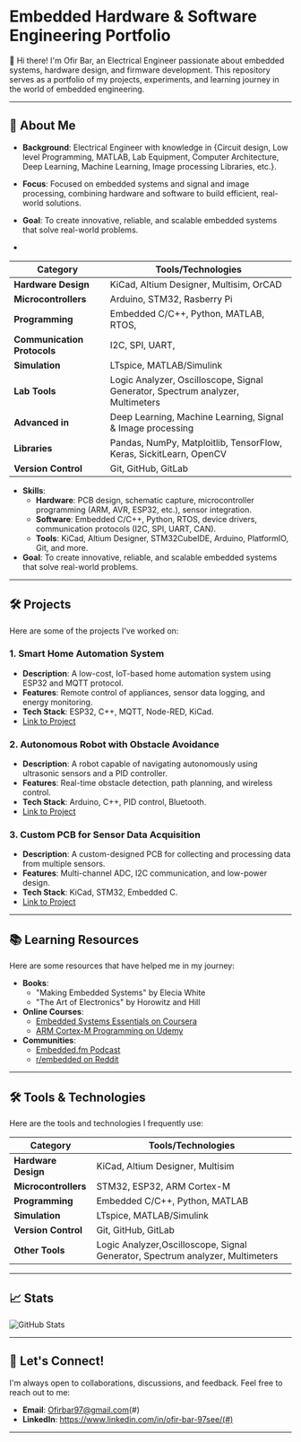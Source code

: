 # Embedded Hardware & Software Engineering Portfolio

👋 Hi there! I'm Ofir Bar, an Electrical Engineer passionate about embedded systems, hardware design, and firmware development. 
This repository serves as a portfolio of my projects, experiments, and learning journey in the world of embedded engineering.

---

## 🚀 About Me

- **Background**: Electrical Engineer with knowledge in {Circuit design, Low level Programming, MATLAB, Lab Equipment, Computer Architecture, Deep Learning, Machine Learning, Image processing Libraries, etc.}.
- **Focus**: Focused on embedded systems and signal and image processing, combining hardware and software to build efficient, real-world solutions.
- **Goal**: To create innovative, reliable, and scalable embedded systems that solve real-world problems.

- 
| **Category**        | **Tools/Technologies**                                                          |
|---------------------|---------------------------------------------------------------------------------|
| **Hardware Design** | KiCad, Altium Designer, Multisim, OrCAD                                         |
| **Microcontrollers**| Arduino, STM32, Rasberry Pi                                                     |
| **Programming**     | Embedded C/C++, Python, MATLAB, RTOS,                                           |
| **Communication Protocols**     | I2C, SPI, UART,                                          |
| **Simulation**      | LTspice, MATLAB/Simulink                                                        |
| **Lab Tools**       | Logic Analyzer, Oscilloscope, Signal Generator, Spectrum analyzer, Multimeters  |
| **Advanced in**     | Deep Learning, Machine Learning, Signal & Image processing                      |
| **Libraries**       | Pandas, NumPy, Matploitlib, TensorFlow, Keras, SickitLearn, OpenCV              |
| **Version Control** | Git, GitHub, GitLab                                                             |



- **Skills**: 
  - **Hardware**: PCB design, schematic capture, microcontroller programming (ARM, AVR, ESP32, etc.), sensor integration.
  - **Software**: Embedded C/C++, Python, RTOS, device drivers, communication protocols (I2C, SPI, UART, CAN).
  - **Tools**: KiCad, Altium Designer, STM32CubeIDE, Arduino, PlatformIO, Git, and more.
- **Goal**: To create innovative, reliable, and scalable embedded systems that solve real-world problems.

---

## 🛠️ Projects

Here are some of the projects I've worked on:

### 1. **Smart Home Automation System**
   - **Description**: A low-cost, IoT-based home automation system using ESP32 and MQTT protocol.
   - **Features**: Remote control of appliances, sensor data logging, and energy monitoring.
   - **Tech Stack**: ESP32, C++, MQTT, Node-RED, KiCad.
   - [Link to Project](#)

### 2. **Autonomous Robot with Obstacle Avoidance**
   - **Description**: A robot capable of navigating autonomously using ultrasonic sensors and a PID controller.
   - **Features**: Real-time obstacle detection, path planning, and wireless control.
   - **Tech Stack**: Arduino, C++, PID control, Bluetooth.
   - [Link to Project](#)

### 3. **Custom PCB for Sensor Data Acquisition**
   - **Description**: A custom-designed PCB for collecting and processing data from multiple sensors.
   - **Features**: Multi-channel ADC, I2C communication, and low-power design.
   - **Tech Stack**: KiCad, STM32, Embedded C.
   - [Link to Project](#)

---

## 📚 Learning Resources

Here are some resources that have helped me in my journey:

- **Books**:
  - "Making Embedded Systems" by Elecia White
  - "The Art of Electronics" by Horowitz and Hill
- **Online Courses**:
  - [Embedded Systems Essentials on Coursera](#)
  - [ARM Cortex-M Programming on Udemy](#)
- **Communities**:
  - [Embedded.fm Podcast](#)
  - [r/embedded on Reddit](#)

---

## 🛠️ Tools & Technologies

Here are the tools and technologies I frequently use:

| **Category**       | **Tools/Technologies**                                                                |
|---------------------|--------------------------------------------------------------------------------------|
| **Hardware Design** | KiCad, Altium Designer, Multisim                                                     |
| **Microcontrollers**| STM32, ESP32, ARM Cortex-M                                                           |
| **Programming**     | Embedded C/C++, Python, MATLAB                                                       |
| **Simulation**      | LTspice, MATLAB/Simulink                                                             |
| **Version Control** | Git, GitHub, GitLab                                                                  |
| **Other Tools**     | Logic Analyzer,Oscilloscope, Signal Generator, Spectrum analyzer, Multimeters        |

---

## 📈 Stats

![GitHub Stats](https://github-readme-stats.vercel.app/api?username=yourusername&show_icons=true&theme=dark)

---

## 🤝 Let's Connect!

I'm always open to collaborations, discussions, and feedback. Feel free to reach out to me:

- **Email**: Ofirbar97@gmail.com(#)
- **LinkedIn**: https://www.linkedin.com/in/ofir-bar-97see/(#)

---
